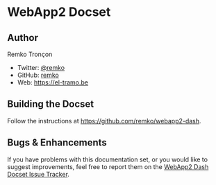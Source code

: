 WebApp2 Docset
===================

## Author

Remko Tronçon 

- Twitter: [@remko](https://twitter.com/remko) 
- GitHub: [remko](https://github.com/remko)
- Web: <https://el-tramo.be>


## Building the Docset

Follow the instructions at <https://github.com/remko/webapp2-dash>.


## Bugs & Enhancements

If you have problems with this documentation set, or you would like to suggest 
improvements, feel free to report them on the
[WebApp2 Dash Docset Issue Tracker](https://github.com/remko/webapp2-dash/issues).
